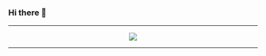 ### Hi there 👋

<hr>

<p align="center">
  <img src="https://github-readme-stats.vercel.app/api?username=samedwardes&show_icons=true"/>
</p>

<hr>

<!--
**SamEdwardes/SamEdwardes** is a ✨ _special_ ✨ repository because its `README.md` (this file) appears on your GitHub profile.

Here are some ideas to get you started:

- 🔭 I’m currently working on ...
- 🌱 I’m currently learning ...
- 👯 I’m looking to collaborate on ...
- 🤔 I’m looking for help with ...
- 💬 Ask me about ...
- 📫 How to reach me: ...
- 😄 Pronouns: ...
- ⚡ Fun fact: ...
-->
